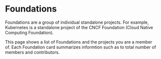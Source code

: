 # Foundations

Foundations are a group of individual standalone projects. For example, Kubernetes is a standalone project of the CNCF Foundation (Cloud Native Computing Foundation).

This page shows a list of Foundations and the projects you are a member of. Each Foundation card summarizes informtion such as to total number of members and contributors. 
